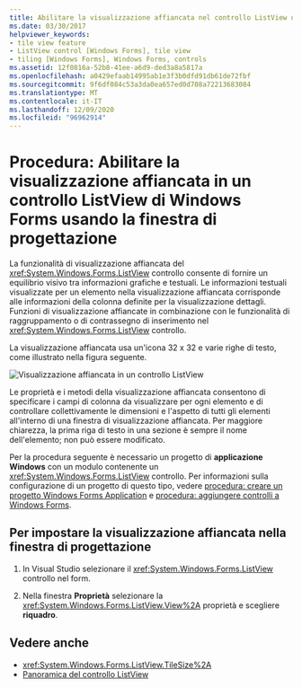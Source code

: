 ```yaml
---
title: Abilitare la visualizzazione affiancata nel controllo ListView usando la finestra di progettazione
ms.date: 03/30/2017
helpviewer_keywords:
- tile view feature
- ListView control [Windows Forms], tile view
- tiling [Windows Forms], Windows Forms, controls
ms.assetid: 12f0816a-52b8-41ee-a6d9-ded3a8a5817a
ms.openlocfilehash: a0429efaab14995ab1e3f3b0dfd91db61de72fbf
ms.sourcegitcommit: 9f6df084c53a3da0ea657ed0d708a72213683084
ms.translationtype: MT
ms.contentlocale: it-IT
ms.lasthandoff: 12/09/2020
ms.locfileid: "96962914"
---
```

# <a name="how-to-enable-tile-view-in-a-windows-forms-listview-control-using-the-designer"></a>Procedura: Abilitare la visualizzazione affiancata in un controllo ListView di Windows Forms usando la finestra di progettazione
La funzionalità di visualizzazione affiancata del <xref:System.Windows.Forms.ListView> controllo consente di fornire un equilibrio visivo tra informazioni grafiche e testuali. Le informazioni testuali visualizzate per un elemento nella visualizzazione affiancata corrisponde alle informazioni della colonna definite per la visualizzazione dettagli. Funzioni di visualizzazione affiancate in combinazione con le funzionalità di raggruppamento o di contrassegno di inserimento nel <xref:System.Windows.Forms.ListView> controllo.

 La visualizzazione affiancata usa un'icona 32 x 32 e varie righe di testo, come illustrato nella figura seguente.

 ![Visualizzazione affiancata in un controllo ListView](./media/enable-tile-view-in-a-wf-listview-control-using-the-designer/tile-view-in-listview-control.gif "Icone e testo di visualizzazione affiancata")

 Le proprietà e i metodi della visualizzazione affiancata consentono di specificare i campi di colonna da visualizzare per ogni elemento e di controllare collettivamente le dimensioni e l'aspetto di tutti gli elementi all'interno di una finestra di visualizzazione affiancata. Per maggiore chiarezza, la prima riga di testo in una sezione è sempre il nome dell'elemento; non può essere modificato.

 Per la procedura seguente è necessario un progetto di **applicazione Windows** con un modulo contenente un <xref:System.Windows.Forms.ListView> controllo. Per informazioni sulla configurazione di un progetto di questo tipo, vedere [procedura: creare un progetto Windows Forms Application](/visualstudio/ide/step-1-create-a-windows-forms-application-project) e [procedura: aggiungere controlli a Windows Forms](how-to-add-controls-to-windows-forms.md).

## <a name="to-set-tile-view-in-the-designer"></a>Per impostare la visualizzazione affiancata nella finestra di progettazione

1. In Visual Studio selezionare il <xref:System.Windows.Forms.ListView> controllo nel form.

2. Nella finestra **Proprietà** selezionare la <xref:System.Windows.Forms.ListView.View%2A> proprietà e scegliere **riquadro**.

## <a name="see-also"></a>Vedere anche

- <xref:System.Windows.Forms.ListView.TileSize%2A>
- [Panoramica del controllo ListView](listview-control-overview-windows-forms.md)
